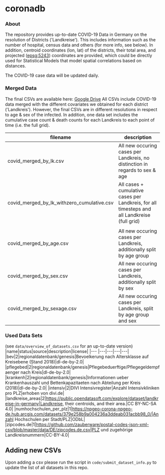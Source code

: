 # coronadb

### About
The repository provides up-to-date COVID-19 Data in Germany on the resolution of Districts ('Landkreise').
This includes information such as the number of hospital, census data and others (for more info, see below). In addition,  centroid coordinates (lon, lat) of the districts, their total area, and projected ([epsg:5243](https://epsg.io/5243)) coordinates are provided, which could be directly used for Statistical Models that model spatial correlations based on distances.

The COVID-19 case data will be updated daily.

### Merged Data
The final CSVs are available here: [Google Drive](https://drive.google.com/drive/folders/1Vsf20J75hAJ6EmgM6yRjsRpyLKqvZhmJ?usp=sharing)
All CSVs include COVID-19 data merged with the different covariates we obtained for each district ('Landkreis').
However, the final CSVs are in different resolutions in respect to age & sex of the infected.
In addition, one data set includes the cumulative case count & death counts for each Landkreis to each point of time (i.e. the full grid).

|filename | description|
|---|---|
| covid_merged_by_lk.csv| All new occuring cases per Landkreis, no distinction in regards to sex & age|
| covid_merged_by_lk_withzero_cumulative.csv| All cases + cumulative cases per Landkreis, for all timesteps and all Landkreise (full grid)|
||
| covid_merged_by_age.csv| All new occuring cases per Landkreis, additionally split by age group|
| covid_merged_by_sex.csv| All new occuring cases per Landkreis, additionally split by sex|
| covid_merged_by_sexage.csv| All new occuring cases per Landkreis, split by age group and sex|

### Used Data Sets 
(see `data/overview_of_datasets.csv` for an up-to-date version)
|name|status|source|description|license|
|--- |---|---|---|---|
|bev|2|regionaldatenbank/genesis|Bevoelkerung nach Altersklasse auf Kreisebene (Stand 2018)|dl-de-by-2.0|
|pflegebed|2|regionaldatenbank/genesis|Pflegebeduerftige/Pflegegeldempfaenger nach Kreis|dl-de-by-2.0|
|krankenh|2|regionaldatenbank/genesis|Informationen ueber Krankenhauszahl und Bettenkapazitaeten nach Abteilung per Kreis (2018)|dl-de-by-2.0|
|intensiv|2|DIVI Intensivregister|Anzahl Intensivkliniken pro PLZ|erhoben von divi.de|
|landkreise_areas|2|https://public.opendatasoft.com/explore/dataset/landkreise-in-germany|Landkreise, their centroids, and their area.|CC BY-NC-SA 4.0|
|numhochschulen_per_plz|1|https://npgeo-corona-npgeo-de.hub.arcgis.com/datasets/379e258b9a004236a3ddeab031acbb98_0/|Anzahl Hochschulen  per Stadt/PLZ|ODbL|
|zipcodes.de|1|https://github.com/zauberware/postal-codes-json-xml-csv/blob/master/data/DE/zipcodes.de.csv|PLZ und zugehörige Landkreisnummern|CC-BY-4.0|

## Adding new CSVs
Upon adding a csv please run the script in `code/submit_dataset_info.py` to update the list of all datasets in this repo.
